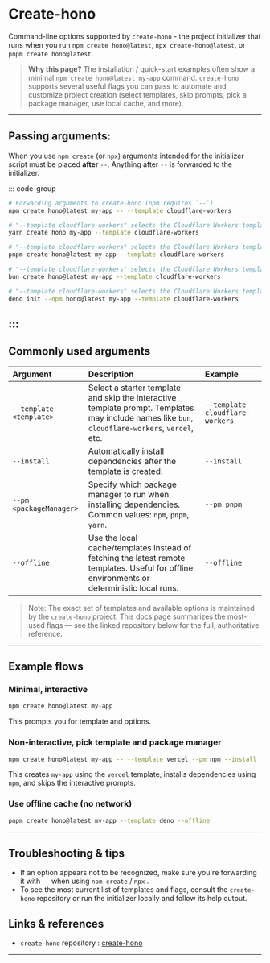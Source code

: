 # Create-hono

Command-line options supported by `create-hono` - the project initializer that runs when you run `npm create hono@latest`, `npx create-hono@latest`, or `pnpm create hono@latest`.

> **Why this page?** The installation / quick-start examples often show a minimal `npm create hono@latest my-app` command. `create-hono` supports several useful flags you can pass to automate and customize project creation (select templates, skip prompts, pick a package manager, use local cache, and more).

---

## Passing arguments:

When you use `npm create` (or `npx`) arguments intended for the initializer script must be placed **after** `--`. Anything after `--` is forwarded to the initializer.


::: code-group

```sh [npm]
# Forwarding arguments to create-hono (npm requires `--`)
npm create hono@latest my-app -- --template cloudflare-workers 
```

```sh [yarn]
# "--template cloudflare-workers" selects the Cloudflare Workers template
yarn create hono my-app --template cloudflare-workers
```

```sh [pnpm]
# "--template cloudflare-workers" selects the Cloudflare Workers template
pnpm create hono@latest my-app --template cloudflare-workers
```

```sh [bun]
# "--template cloudflare-workers" selects the Cloudflare Workers template
bun create hono@latest my-app --template cloudflare-workers
```

```sh [deno]
# "--template cloudflare-workers" selects the Cloudflare Workers template
deno init --npm hono@latest my-app --template cloudflare-workers
```
:::
---

## Commonly used arguments

| Argument                | Description                                                                                                                                           | Example                         |
| :---------------------- | :---------------------------------------------------------------------------------------------------------------------------------------------------- | :------------------------------ |
| `--template <template>` | Select a starter template and skip the interactive template prompt. Templates may include names like `bun`, `cloudflare-workers`, `vercel`, etc. | `--template cloudflare-workers` |
| `--install`             | Automatically install dependencies after the template is created.                                                                                     | `--install`                     |
| `--pm <packageManager>` | Specify which package manager to run when installing dependencies. Common values: `npm`, `pnpm`, `yarn`.                                              | `--pm pnpm`                     |
| `--offline`             | Use the local cache/templates instead of fetching the latest remote templates. Useful for offline environments or deterministic local runs.           | `--offline`                     |

> Note: The exact set of templates and available options is maintained by the `create-hono` project. This docs page summarizes the most-used flags — see the linked repository below for the full, authoritative reference.

---

## Example flows

### Minimal, interactive

```bash
npm create hono@latest my-app
```

This prompts you for template and options.

### Non-interactive, pick template and package manager

```bash
npm create hono@latest my-app -- --template vercel --pm npm --install
```

This creates `my-app` using the `vercel` template, installs dependencies using `npm`, and skips the interactive prompts.

### Use offline cache (no network)

```bash
pnpm create hono@latest my-app --template deno --offline
```

---

## Troubleshooting & tips

* If an option appears not to be recognized, make sure you're forwarding it with `--` when using `npm create` / `npx` .
* To see the most current list of templates and flags, consult the `create-hono` repository or run the initializer locally and follow its help output.


## Links & references

* `create-hono` repository : [create-hono](https://github.com/honojs/create-hono)

---